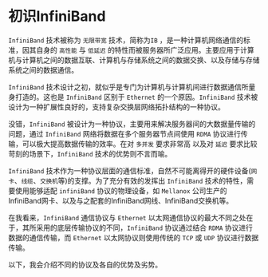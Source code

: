 # 初识InfiniBand

`InfiniBand` 技术被称为 `无限带宽` 技术，简称为`IB` ，是一种计算机网络通信的标准，因其自身的 `高性能` 与 `低延迟` 的特性而被服务器所广泛应用。主要应用于计算机与计算机之间的数据互联、计算机与存储系统之间的数据交换、以及存储与存储系统之间的数据通信。

`InfiniBand` 技术设计之初，就似乎是专门为计算机与计算机间进行数据通信所量身打造的。这也是 `InfiniBand` 区别于 `Ethernet` 的一个原因。`InfiniBand` 技术被设计为一种扩展性良好的，支持复杂交换层网络拓扑结构的一种协议。

没错，`InfiniBand` 被设计为一种协议，主要用来解决服务器间的大数据量传输的问题，通过 `InfiniBand` 网络将数据在多个服务器节点间使用 `RDMA` 协议进行传输，可以极大提高数据传输的效率。在对 `多并发` 要求非常高 以及对 `延迟` 要求比较苛刻的场景下，`InfiniBand` 技术的优势则不言而喻。

`InfiniBand` 技术作为一种协议层面的通信标准，自然不可能离得开的硬件设备(`网卡`、`线缆`、`交换机`等)的支撑。为了充分有效的发挥出 `InfiniBand` 技术的特性，需要使用能够适配 `infiniBand` 协议的物理设备，如 `Mellanox` 公司生产的 InfiniBand网卡、以及与之配套的InfiniBand网线、InfiniBand交换机等。

在我看来，`InfiniBand` 通信协议与 `Ethernet` 以太网通信协议的最大不同之处在于，其所采用的底层传输协议的不同，`InfiniBand` 协议通过结合 `RDMA` 协议进行数据的通信传输，而 `Ethernet` 以太网协议则使用传统的 `TCP` 或 `UDP` 协议进行数据传输。

以下，我会介绍不同的协议及各自的优势及劣势。
